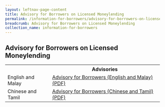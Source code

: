 ```yaml
---
layout: leftnav-page-content
title: Advisory for Borrowers on Licensed Moneylending
permalink: /information-for-borrowers/advisory-for-borrowers-on-licensed-moneylending/
breadcrumb: Advisory for Borrowers on Licensed Moneylending
collection_name: information-for-borrowers
---
```

Advisory for Borrowers on Licensed Moneylending
---
<table>
  <tr>
    <th></th>
    <th>Advisories</th>
  </tr>
   <tr>
    <td>English and Malay</td>
    <td>
       <a href="/files/Advisory-English-Malay.pdf" target="_blank">Advisory for Borrowers (English and Malay) (PDF)</a>
    </td>
  </tr>
   <tr>
    <td>Chinese and Tamil</td>
    <td>
      <a href="/files/Advisory-Chinese-Tamil.pdf" target="_blank">Advisory for Borrowers (Chinese and Tamil) (PDF) </a>
    </td>
</table>
